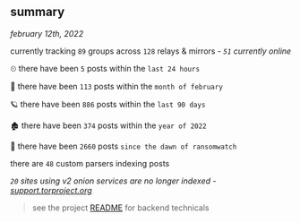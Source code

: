 
## summary
_february 12th, 2022_

currently tracking `89` groups across `128` relays & mirrors - _`51` currently online_

⏲ there have been `5` posts within the `last 24 hours`

🦈 there have been `113` posts within the `month of february`

🪐 there have been `886` posts within the `last 90 days`

🏚 there have been `374` posts within the `year of 2022`

🦕 there have been `2660` posts `since the dawn of ransomwatch`

there are `48` custom parsers indexing posts

_`20` sites using v2 onion services are no longer indexed - [support.torproject.org](https://support.torproject.org/onionservices/v2-deprecation/)_

> see the project [README](https://github.com/thetanz/ransomwatch#ransomwatch--) for backend technicals
